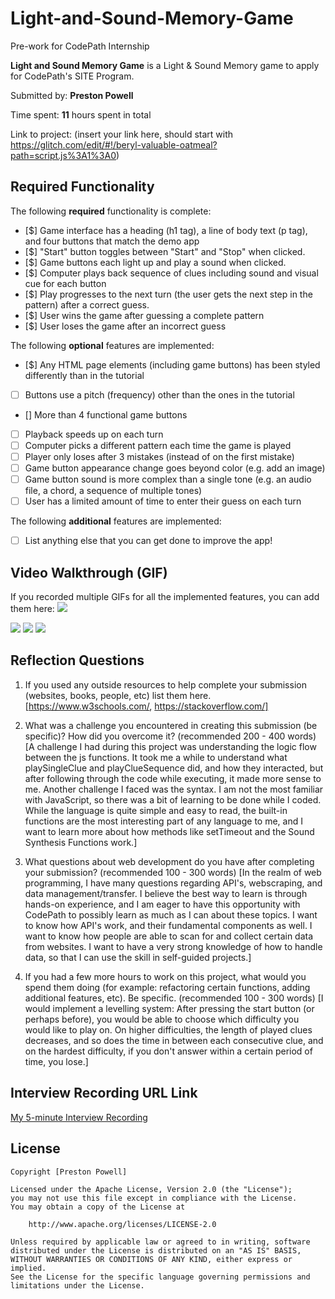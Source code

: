 # Light-and-Sound-Memory-Game
Pre-work for CodePath Internship

**Light and Sound Memory Game** is a Light & Sound Memory game to apply for CodePath's SITE Program. 

Submitted by: **Preston Powell**

Time spent: **11** hours spent in total

Link to project: (insert your link here, should start with https://glitch.com/edit/#!/beryl-valuable-oatmeal?path=script.js%3A1%3A0)

## Required Functionality

The following **required** functionality is complete:

* [$] Game interface has a heading (h1 tag), a line of body text (p tag), and four buttons that match the demo app
* [$] "Start" button toggles between "Start" and "Stop" when clicked. 
* [$] Game buttons each light up and play a sound when clicked. 
* [$] Computer plays back sequence of clues including sound and visual cue for each button
* [$] Play progresses to the next turn (the user gets the next step in the pattern) after a correct guess. 
* [$] User wins the game after guessing a complete pattern
* [$] User loses the game after an incorrect guess

The following **optional** features are implemented:

* [$] Any HTML page elements (including game buttons) has been styled differently than in the tutorial
* [ ] Buttons use a pitch (frequency) other than the ones in the tutorial
* [] More than 4 functional game buttons
* [ ] Playback speeds up on each turn
* [ ] Computer picks a different pattern each time the game is played
* [ ] Player only loses after 3 mistakes (instead of on the first mistake)
* [ ] Game button appearance change goes beyond color (e.g. add an image)
* [ ] Game button sound is more complex than a single tone (e.g. an audio file, a chord, a sequence of multiple tones)
* [ ] User has a limited amount of time to enter their guess on each turn

The following **additional** features are implemented:

- [ ] List anything else that you can get done to improve the app!

## Video Walkthrough (GIF)

If you recorded multiple GIFs for all the implemented features, you can add them here:
![](https://i.imgur.com/qTMrraM.gif)

![](gif2-link-here)
![](gif3-link-here)
![](gif4-link-here)

## Reflection Questions
1. If you used any outside resources to help complete your submission (websites, books, people, etc) list them here. 
[https://www.w3schools.com/, https://stackoverflow.com/]

2. What was a challenge you encountered in creating this submission (be specific)? How did you overcome it? (recommended 200 - 400 words) 
[A challenge I had during this project was understanding the logic flow between the js functions. It took me a while to understand what playSingleClue and playClueSequence did, and how they interacted, but after following through the code while executing, it made more sense to me. Another challenge I faced was the syntax. I am not the most familiar with JavaScript, so there was a bit of learning to be done while I coded. While the language is quite simple and easy to read, the built-in functions are the most interesting part of any language to me, and I want to learn more about how methods like setTimeout and the Sound Synthesis Functions work.]

3. What questions about web development do you have after completing your submission? (recommended 100 - 300 words) 
[In the realm of web programming, I have many questions regarding API's, webscraping, and data management/transfer. I believe the best way to learn is through hands-on experience, and I am eager to have this opportunity with CodePath to possibly learn as much as I can about these topics. I want to know how API's work, and their fundamental components as well. I want to know how people are able to scan for and collect certain data from websites. I want to have a very strong knowledge of how to handle data, so that I can use the skill in self-guided projects.]

4. If you had a few more hours to work on this project, what would you spend them doing (for example: refactoring certain functions, adding additional features, etc). Be specific. (recommended 100 - 300 words) 
[I would implement a levelling system: After pressing the start button (or perhaps before), you would be able to choose which difficulty you would like to play on. On higher difficulties, the length of played clues decreases, and so does the time in between each consecutive clue, and on the hardest difficulty, if you don't answer within a certain period of time, you lose.]



## Interview Recording URL Link

[My 5-minute Interview Recording](your-link-here)


## License

    Copyright [Preston Powell]

    Licensed under the Apache License, Version 2.0 (the "License");
    you may not use this file except in compliance with the License.
    You may obtain a copy of the License at

        http://www.apache.org/licenses/LICENSE-2.0

    Unless required by applicable law or agreed to in writing, software
    distributed under the License is distributed on an "AS IS" BASIS,
    WITHOUT WARRANTIES OR CONDITIONS OF ANY KIND, either express or implied.
    See the License for the specific language governing permissions and
    limitations under the License.
